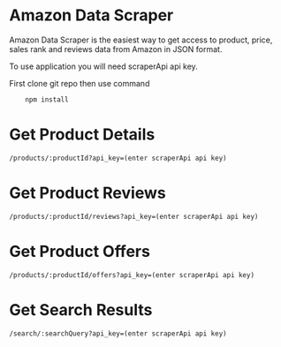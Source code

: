 # Amazon Data Scraper

Amazon Data Scraper is the easiest way to get access to product, price, sales rank and reviews data from Amazon in JSON format.

To use application you will need scraperApi api key.

First clone git repo then use command

```
    npm install
```

# Get Product Details

```
/products/:productId?api_key=(enter scraperApi api key)
```


# Get Product Reviews

```
/products/:productId/reviews?api_key=(enter scraperApi api key)
```

# Get Product Offers

```
/products/:productId/offers?api_key=(enter scraperApi api key)
```


# Get Search Results

```
/search/:searchQuery?api_key=(enter scraperApi api key)
```
